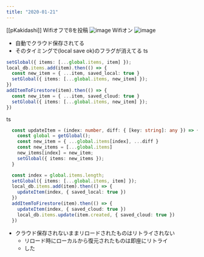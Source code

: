 ```yaml
---
title: "2020-01-21"
---
```


[[pKakidashi]]
Wifiオフで8を投稿
![image](https://gyazo.com/f5cfee5cbf5ba5f1df286690462e009d/thumb/1000)
Wifiオン
![image](https://gyazo.com/b3b1633e4edab4d48542c9746ccab3df/thumb/1000)
- 自動でクラウド保存されてる
- そのタイミングで(local save ok)のフラグが消えてる
ts

```typescript
setGlobal({ items: [...global.items, item] });
local_db.items.add(item).then(() => {
  const new_item = { ...item, saved_local: true }
  setGlobal({ items: [...global.items, new_item] });
})
addItemToFirestore(item).then(() => {
  const new_item = { ...item, saved_cloud: true }
  setGlobal({ items: [...global.items, new_item] });
})
```

ts

```typescript
  const updateItem = (index: number, diff: { [key: string]: any }) => {
    const global = getGlobal();
    const new_item = { ...global.items[index], ...diff }
    const new_items = [...global.items]
    new_items[index] = new_item;
    setGlobal({ items: new_items });
  }

  const index = global.items.length;
  setGlobal({ items: [...global.items, item] });
  local_db.items.add(item).then(() => {
    updateItem(index, { saved_local: true })
  })
  addItemToFirestore(item).then(() => {
    updateItem(index, { saved_cloud: true })
    local_db.items.update(item.created, { saved_cloud: true })
  })
```


- クラウド保存されないままリロードされたものはリトライされない
    - リロード時にローカルから復元されたものは即座にリトライ
    - した
